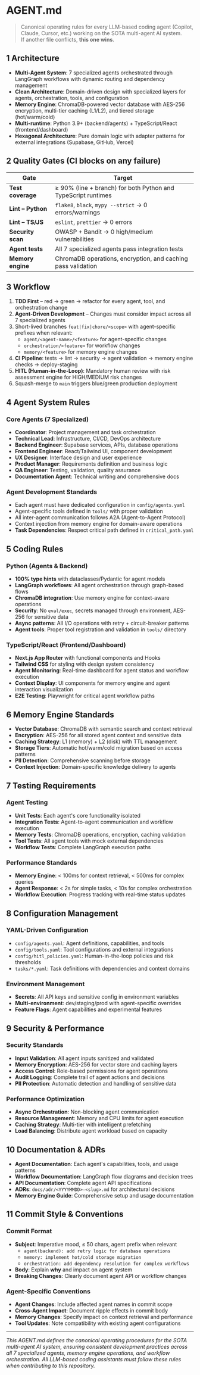 # AGENT.md

> Canonical operating rules for every LLM-based coding agent (Copilot, Claude, Cursor, etc.) working on the SOTA multi-agent AI system.  
> If another file conflicts, **this one wins**.

## 1 Architecture

* **Multi-Agent System**: 7 specialized agents orchestrated through LangGraph workflows with dynamic routing and dependency management
* **Clean Architecture**: Domain-driven design with specialized layers for agents, orchestration, tools, and configuration
* **Memory Engine**: ChromaDB-powered vector database with AES-256 encryption, multi-tier caching (L1/L2), and tiered storage (hot/warm/cold)
* **Multi-runtime**: Python 3.9+ (backend/agents) + TypeScript/React (frontend/dashboard)
* **Hexagonal Architecture**: Pure domain logic with adapter patterns for external integrations (Supabase, GitHub, Vercel)

## 2 Quality Gates (CI blocks on any failure)

| Gate | Target |
|------|--------|
| **Test coverage** | ≥ 90% (line + branch) for both Python and TypeScript runtimes |
| **Lint – Python** | `flake8`, `black`, `mypy --strict` → 0 errors/warnings |
| **Lint – TS/JS** | `eslint`, `prettier` → 0 errors |
| **Security scan** | OWASP + Bandit → 0 high/medium vulnerabilities |
| **Agent tests** | All 7 specialized agents pass integration tests |
| **Memory engine** | ChromaDB operations, encryption, and caching pass validation |

## 3 Workflow

1. **TDD First** – red → green → refactor for every agent, tool, and orchestration change
2. **Agent-Driven Development** – Changes must consider impact across all 7 specialized agents
3. Short-lived branches `feat|fix|chore/<scope>` with agent-specific prefixes when relevant:
   - `agent/<agent-name>/<feature>` for agent-specific changes
   - `orchestration/<feature>` for workflow changes
   - `memory/<feature>` for memory engine changes
4. **CI Pipeline**: tests → lint → security → agent validation → memory engine checks → deploy-staging
5. **HITL (Human-in-the-Loop)**: Mandatory human review with risk assessment engine for HIGH/MEDIUM risk changes
6. Squash-merge to `main` triggers blue/green production deployment

## 4 Agent System Rules

### Core Agents (7 Specialized)
* **Coordinator**: Project management and task orchestration
* **Technical Lead**: Infrastructure, CI/CD, DevOps architecture  
* **Backend Engineer**: Supabase services, APIs, database operations
* **Frontend Engineer**: React/Tailwind UI, component development
* **UX Designer**: Interface design and user experience
* **Product Manager**: Requirements definition and business logic
* **QA Engineer**: Testing, validation, quality assurance
* **Documentation Agent**: Technical writing and comprehensive docs

### Agent Development Standards
* Each agent must have dedicated configuration in `config/agents.yaml`
* Agent-specific tools defined in `tools/` with proper validation
* All inter-agent communication follows A2A (Agent-to-Agent Protocol)
* Context injection from memory engine for domain-aware operations
* **Task Dependencies**: Respect critical path defined in `critical_path.yaml`

## 5 Coding Rules

### Python (Agents & Backend)
* **100% type hints** with dataclasses/Pydantic for agent models
* **LangGraph workflows**: All agent orchestration through graph-based flows
* **ChromaDB integration**: Use memory engine for context-aware operations
* **Security**: No `eval/exec`, secrets managed through environment, AES-256 for sensitive data
* **Async patterns**: All I/O operations with retry + circuit-breaker patterns
* **Agent tools**: Proper tool registration and validation in `tools/` directory

### TypeScript/React (Frontend/Dashboard)
* **Next.js App Router** with functional components and Hooks
* **Tailwind CSS** for styling with design system consistency
* **Agent Monitoring**: Real-time dashboard for agent status and workflow execution
* **Context Display**: UI components for memory engine and agent interaction visualization
* **E2E Testing**: Playwright for critical agent workflow paths

## 6 Memory Engine Standards

* **Vector Database**: ChromaDB with semantic search and context retrieval
* **Encryption**: AES-256 for all stored agent context and sensitive data
* **Caching Strategy**: L1 (memory) + L2 (disk) with TTL management
* **Storage Tiers**: Automatic hot/warm/cold migration based on access patterns
* **PII Detection**: Comprehensive scanning before storage
* **Context Injection**: Domain-specific knowledge delivery to agents

## 7 Testing Requirements

### Agent Testing
* **Unit Tests**: Each agent's core functionality isolated
* **Integration Tests**: Agent-to-agent communication and workflow execution
* **Memory Tests**: ChromaDB operations, encryption, caching validation
* **Tool Tests**: All agent tools with mock external dependencies
* **Workflow Tests**: Complete LangGraph execution paths

### Performance Standards
* **Memory Engine**: < 100ms for context retrieval, < 500ms for complex queries
* **Agent Response**: < 2s for simple tasks, < 10s for complex orchestration
* **Workflow Execution**: Progress tracking with real-time status updates

## 8 Configuration Management

### YAML-Driven Configuration
* `config/agents.yaml`: Agent definitions, capabilities, and tools
* `config/tools.yaml`: Tool configurations and external integrations
* `config/hitl_policies.yaml`: Human-in-the-loop policies and risk thresholds
* `tasks/*.yaml`: Task definitions with dependencies and context domains

### Environment Management
* **Secrets**: All API keys and sensitive config in environment variables
* **Multi-environment**: dev/staging/prod with agent-specific overrides
* **Feature Flags**: Agent capabilities and experimental features

## 9 Security & Performance

### Security Standards
* **Input Validation**: All agent inputs sanitized and validated
* **Memory Encryption**: AES-256 for vector store and caching layers
* **Access Control**: Role-based permissions for agent operations
* **Audit Logging**: Complete trail of agent actions and decisions
* **PII Protection**: Automatic detection and handling of sensitive data

### Performance Optimization
* **Async Orchestration**: Non-blocking agent communication
* **Resource Management**: Memory and CPU limits for agent execution
* **Caching Strategy**: Multi-tier with intelligent prefetching
* **Load Balancing**: Distribute agent workload based on capacity

## 10 Documentation & ADRs

* **Agent Documentation**: Each agent's capabilities, tools, and usage patterns
* **Workflow Documentation**: LangGraph flow diagrams and decision trees
* **API Documentation**: Complete agent API specifications
* **ADRs**: `docs/adr/<YYYYMMDD>-<slug>.md` for architectural decisions
* **Memory Engine Guide**: Comprehensive setup and usage documentation

## 11 Commit Style & Conventions

### Commit Format
* **Subject**: Imperative mood, ≤ 50 chars, agent prefix when relevant
  - `agent(backend): add retry logic for database operations`
  - `memory: implement hot/cold storage migration`
  - `orchestration: add dependency resolution for complex workflows`
* **Body**: Explain **why** and impact on agent system
* **Breaking Changes**: Clearly document agent API or workflow changes

### Agent-Specific Conventions
* **Agent Changes**: Include affected agent names in commit scope
* **Cross-Agent Impact**: Document ripple effects in commit body
* **Memory Changes**: Specify impact on context retrieval and performance
* **Tool Updates**: Note compatibility with existing agent configurations

---

_This AGENT.md defines the canonical operating procedures for the SOTA multi-agent AI system, ensuring consistent development practices across all 7 specialized agents, memory engine operations, and workflow orchestration. All LLM-based coding assistants must follow these rules when contributing to this repository._
